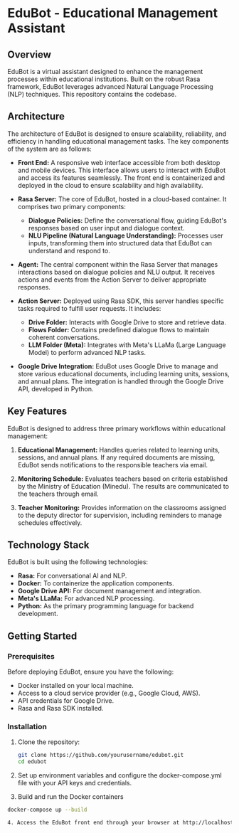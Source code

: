 # EduBot - Educational Management Assistant

## Overview

EduBot is a virtual assistant designed to enhance the management processes within educational institutions. Built on the robust Rasa framework, EduBot leverages advanced Natural Language Processing (NLP) techniques. This repository contains the codebase.

## Architecture

The architecture of EduBot is designed to ensure scalability, reliability, and efficiency in handling educational management tasks. The key components of the system are as follows:

- **Front End:** A responsive web interface accessible from both desktop and mobile devices. This interface allows users to interact with EduBot and access its features seamlessly. The front end is containerized and deployed in the cloud to ensure scalability and high availability.

- **Rasa Server:** The core of EduBot, hosted in a cloud-based container. It comprises two primary components:
  - **Dialogue Policies:** Define the conversational flow, guiding EduBot's responses based on user input and dialogue context.
  - **NLU Pipeline (Natural Language Understanding):** Processes user inputs, transforming them into structured data that EduBot can understand and respond to.

- **Agent:** The central component within the Rasa Server that manages interactions based on dialogue policies and NLU output. It receives actions and events from the Action Server to deliver appropriate responses.

- **Action Server:** Deployed using Rasa SDK, this server handles specific tasks required to fulfill user requests. It includes:
  - **Drive Folder:** Interacts with Google Drive to store and retrieve data.
  - **Flows Folder:** Contains predefined dialogue flows to maintain coherent conversations.
  - **LLM Folder (Meta):** Integrates with Meta's LLaMa (Large Language Model) to perform advanced NLP tasks.

- **Google Drive Integration:** EduBot uses Google Drive to manage and store various educational documents, including learning units, sessions, and annual plans. The integration is handled through the Google Drive API, developed in Python.

## Key Features

EduBot is designed to address three primary workflows within educational management:

1. **Educational Management:** Handles queries related to learning units, sessions, and annual plans. If any required documents are missing, EduBot sends notifications to the responsible teachers via email.

2. **Monitoring Schedule:** Evaluates teachers based on criteria established by the Ministry of Education (Minedu). The results are communicated to the teachers through email.

3. **Teacher Monitoring:** Provides information on the classrooms assigned to the deputy director for supervision, including reminders to manage schedules effectively.

## Technology Stack

EduBot is built using the following technologies:

- **Rasa:** For conversational AI and NLP.
- **Docker:** To containerize the application components.
- **Google Drive API:** For document management and integration.
- **Meta's LLaMa:** For advanced NLP processing.
- **Python:** As the primary programming language for backend development.

## Getting Started

### Prerequisites

Before deploying EduBot, ensure you have the following:

- Docker installed on your local machine.
- Access to a cloud service provider (e.g., Google Cloud, AWS).
- API credentials for Google Drive.
- Rasa and Rasa SDK installed.

### Installation

1. Clone the repository:

   ```bash
   git clone https://github.com/yourusername/edubot.git
   cd edubot

2. Set up environment variables and configure the docker-compose.yml file with your API keys and credentials.

3. Build and run the Docker containers

   
  ```bash
  docker-compose up --build

4. Access the EduBot front end through your browser at http://localhost:5005.

